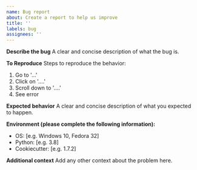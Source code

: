 ```yaml
---
name: Bug report
about: Create a report to help us improve
title: ''
labels: bug
assignees: ''
---
```


**Describe the bug**
A clear and concise description of what the bug is.

**To Reproduce**
Steps to reproduce the behavior:

1. Go to '...'
1. Click on '....'
1. Scroll down to '....'
1. See error

**Expected behavior**
A clear and concise description of what you expected to happen.

**Environment (please complete the following information):**

- OS: \[e.g. Windows 10, Fedora 32\]
- Python: \[e.g. 3.8\]
- Cookiecutter: \[e.g. 1.7.2\]

**Additional context**
Add any other context about the problem here.
